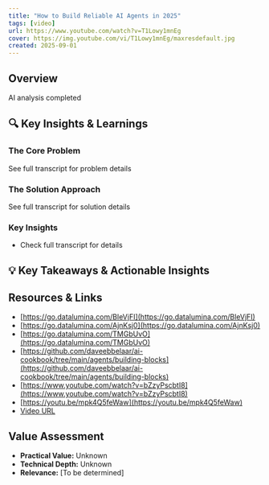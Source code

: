 ```yaml
---
title: "How to Build Reliable AI Agents in 2025"
tags: [video]
url: https://www.youtube.com/watch?v=T1Lowy1mnEg
cover: https://img.youtube.com/vi/T1Lowy1mnEg/maxresdefault.jpg
created: 2025-09-01
---
```


## Overview

AI analysis completed

## 🔍 Key Insights & Learnings

### The Core Problem
See full transcript for problem details

### The Solution Approach
See full transcript for solution details

### Key Insights
- Check full transcript for details

## 💡 Key Takeaways & Actionable Insights

## Resources & Links

- [https://go.datalumina.com/BleVjFI](https://go.datalumina.com/BleVjFI)
- [https://go.datalumina.com/AjnKsj0](https://go.datalumina.com/AjnKsj0)
- [https://go.datalumina.com/TMGbUvO](https://go.datalumina.com/TMGbUvO)
- [https://github.com/daveebbelaar/ai-cookbook/tree/main/agents/building-blocks](https://github.com/daveebbelaar/ai-cookbook/tree/main/agents/building-blocks)
- [https://www.youtube.com/watch?v=bZzyPscbtI8](https://www.youtube.com/watch?v=bZzyPscbtI8)
- [https://youtu.be/mpk4Q5feWaw](https://youtu.be/mpk4Q5feWaw)
- [Video URL](https://www.youtube.com/watch?v=T1Lowy1mnEg)

## Value Assessment
- **Practical Value:** Unknown
- **Technical Depth:** Unknown
- **Relevance:** [To be determined]

